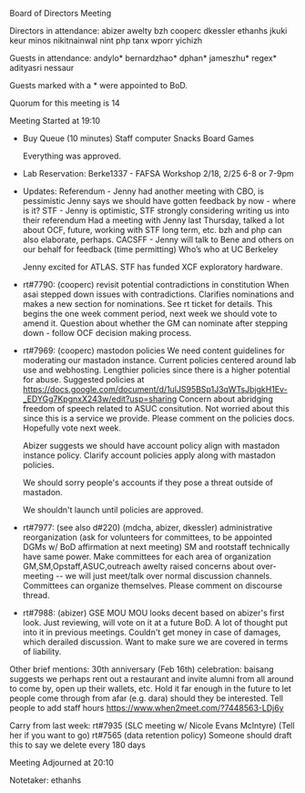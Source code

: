 Board of Directors Meeting

Directors in attendance:
abizer
awelty
bzh
cooperc
dkessler
ethanhs
jkuki
keur
minos
nikitnainwal
nint
php
tanx
wporr
yichizh

Guests in attendance:
andylo*
bernardzhao*
dphan*
jameszhu*
regex*
adityasri
nessaur

Guests marked with a * were appointed to BoD.

Quorum for this meeting is 14

Meeting Started at 19:10

- Buy Queue (10 minutes)
  Staff computer
  Snacks
  Board Games

  Everything was approved.

- Lab Reservation:
  Berke1337 - 
  FAFSA Workshop 2/18, 2/25 6-8 or 7-9pm


- Updates:
  Referendum - Jenny had another meeting with CBO, is pessimistic
  Jenny says we should have gotten feedback by now - where is it?
  STF - Jenny is optimistic, STF strongly considering writing us into their referendum
  Had a meeting with Jenny last Thursday, talked a lot about OCF, future, working with STF long term, etc. bzh and php can also elaborate, perhaps.
  CACSFF - Jenny will talk to Bene and others on our behalf for feedback
  (time permitting) Who’s who at UC Berkeley

  Jenny excited for ATLAS.
  STF has funded XCF exploratory hardware.

- rt#7790: (cooperc) revisit potential contradictions in constitution
  When asai stepped down issues with contradictions. Clarifies nominations and makes a new section for nominations. See rt ticket for details.
  This begins the one week comment period, next week we should vote to amend it.
  Question about whether the GM can nominate after stepping down - follow OCF decision making process.

- rt#7969: (cooperc) mastodon policies
  We need content guidelines for moderating our mastadon instance.
  Current policies centered around lab use and webhosting.
  Lengthier policies since there is a higher potential for abuse. Suggested policies at https://docs.google.com/document/d/1ulJS95BSp1J3qWTsJbjgkH1Ev-_EDYGg7KpgnxX243w/edit?usp=sharing
  Concern about abridging freedom of speech related to ASUC consitution. Not worried about this since this is a service we provide.
  Please comment on the policies docs. Hopefully vote next week.
  
  Abizer suggests we should have account policy align with mastadon instance policy.
  Clarify account policies apply along with mastadon policies.

  We should sorry people's accounts if they pose a threat outside of mastadon.

  We shouldn't launch until policies are approved.

- rt#7977: (see also d#220) (mdcha, abizer, dkessler) administrative reorganization (ask for volunteers for committees, to be appointed DGMs w/ BoD affirmation at next meeting)
  SM and rootstaff technically have same power.
  Make committees for each area of organization GM,SM,Opstaff,ASUC,outreach
  awelty raised concerns about over-meeting -- we will just meet/talk over normal discussion channels. Committees can organize themselves.
  Please comment on discourse thread.

- rt#7988: (abizer) GSE MOU
  MOU looks decent based on abizer's first look.
  Just reviewing, will vote on it at a future BoD.
  A lot of thought put into it in previous meetings.
  Couldn't get money in case of damages, which derailed discussion.
  Want to make sure we are covered in terms of liability.

Other brief mentions:
  30th anniversary (Feb 16th) celebration: baisang suggests we perhaps rent out a restaurant and invite alumni from all around to come by, open up their wallets, etc. Hold it far enough in the future to let people come through from afar (e.g. dara) should they be interested.
  Tell people to add staff hours https://www.when2meet.com/?7448563-LDj6y

Carry from last week:
  rt#7935 (SLC meeting w/ Nicole Evans McIntyre) (Tell her if you want to go)
  rt#7565 (data retention policy) Someone should draft this to say we delete every 180 days


Meeting Adjourned at 20:10

Notetaker: ethanhs
